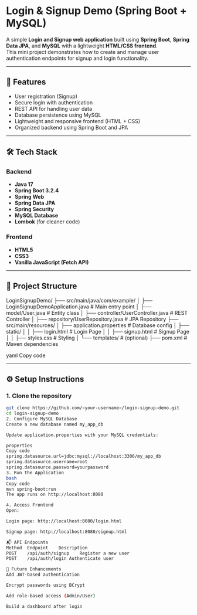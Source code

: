 # Login & Signup Demo (Spring Boot + MySQL)

A simple **Login and Signup web application** built using **Spring Boot**, **Spring Data JPA**, and **MySQL** with a lightweight **HTML/CSS frontend**.  
This mini project demonstrates how to create and manage user authentication endpoints for signup and login functionality.

---

## 🚀 Features

- User registration (Signup)
- Secure login with authentication
- REST API for handling user data
- Database persistence using MySQL
- Lightweight and responsive frontend (HTML + CSS)
- Organized backend using Spring Boot and JPA

---

## 🛠️ Tech Stack

### **Backend**
- **Java 17**
- **Spring Boot 3.2.4**
- **Spring Web**
- **Spring Data JPA**
- **Spring Security**
- **MySQL Database**
- **Lombok** (for cleaner code)

### **Frontend**
- **HTML5**
- **CSS3**
- **Vanilla JavaScript (Fetch API)**

---

## 🧩 Project Structure

LoginSignupDemo/
├── src/main/java/com/example/
│ ├── LoginSignupDemoApplication.java # Main entry point
│ ├── model/User.java # Entity class
│ ├── controller/UserController.java # REST Controller
│ ├── repository/UserRepository.java # JPA Repository
├── src/main/resources/
│ ├── application.properties # Database config
│ ├── static/
│ │ ├── login.html # Login Page
│ │ ├── signup.html # Signup Page
│ │ ├── styles.css # Styling
│ └── templates/ # (optional)
├── pom.xml # Maven dependencies

yaml
Copy code

---

## ⚙️ Setup Instructions

### **1. Clone the repository**
```bash
git clone https://github.com/<your-username>/login-signup-demo.git
cd login-signup-demo
2. Configure MySQL Database
Create a new database named my_app_db

Update application.properties with your MySQL credentials:

properties
Copy code
spring.datasource.url=jdbc:mysql://localhost:3306/my_app_db
spring.datasource.username=root
spring.datasource.password=yourpassword
3. Run the Application
bash
Copy code
mvn spring-boot:run
The app runs on http://localhost:8080

4. Access Frontend
Open:

Login page: http://localhost:8080/login.html

Signup page: http://localhost:8080/signup.html

📬 API Endpoints
Method	Endpoint	Description
POST	/api/auth/signup	Register a new user
POST	/api/auth/login	Authenticate user

🧠 Future Enhancements
Add JWT-based authentication

Encrypt passwords using BCrypt

Add role-based access (Admin/User)

Build a dashboard after login
